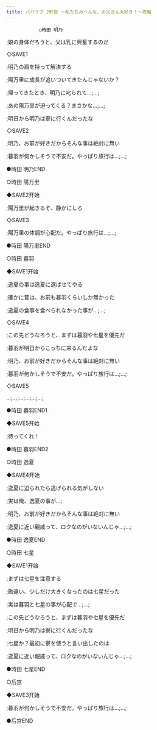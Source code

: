 ```yaml
---
title: パパラブ 2軒目 ～私たちみ～んな、お父さん大好き！～攻略
---
```


                ○時田 明乃



 ;娘の身体だろうと、父は乳に興奮するのだ



◇SAVE1

 ;明乃の肩を持って解決する



 ;陽万里に成長が追いついてきたんじゃないか？



 ;帰ってきたとき、明乃に叱られて…;…;



 ;あの陽万里が迫ってくる？まさかな…;…;



 ;明日から明乃は寮に行くんだったな



◇SAVE2

 ;明乃、お前が好きだからそんな事は絶対に無い



 ;暮羽が何かしそうで不安だ。やっぱり旅行は…;…;



●時田 明乃END





○時田 陽万里



◆SAVE2开始

 ;陽万里が起きるぞ、静かにしろ



◇SAVE3

 ;陽万里の体調が心配だ。やっぱり旅行は…;…;



●時田 陽万里END



○時田 暮羽



◆SAVE1开始

 ;逸夏の事は逸夏に選ばせてやる



 ;確かに昔は、お前も暮羽くらいしか無かった



 ;逸夏の食事を食べられなかった事が…;…;



◇SAVE4

 ;この先どうなろうと、まずは暮羽や七星を優先だ



 ;暮羽が明日からこっちに来るんだよな



 ;明乃、お前が好きだからそんな事は絶対に無い



 ;暮羽が何かしそうで不安だ。やっぱり旅行は…;…;



◇SAVE5

…;…;…;…;…;…;



●時田 暮羽END1



◆SAVE5开始

 ;待ってくれ！



●時田 暮羽END2



○時田 逸夏



◆SAVE4开始

 ;逸夏に迫られたら逃げられる気がしない



 ;実は俺、逸夏の事が…;



 ;明乃、お前が好きだからそんな事は絶対に無い



 ;逸夏に近い親戚って、ロクなのがいないんじゃ…;…;



●時田 逸夏END



○時田 七星



◆SAVE1开始

 ;まずは七星を注意する



 ;勘違い、少しだけ大きくなったのは七星だった



 ;実は暮羽と七星の事が心配で…;…;



 ;この先どうなろうと、まずは暮羽や七星を優先だ



 ;明日から明乃は寮に行くんだったな



 ;七星か？最初に寮を使うと言い出したのは



 ;逸夏に近い親戚って、ロクなのがいないんじゃ…;…;



●時田 七星END



○后宫



◆SAVE3开始

 ;暮羽が何かしそうで不安だ。やっぱり旅行は…;…;



●后宫END


              
